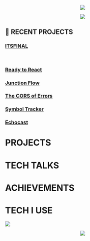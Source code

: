 <p align="center">
  <img src="https://capsule-render.vercel.app/api?type=waving&height=300&color=26bbff&text=ASTRAL%20LABS&fontColor=ffffff"/>
</p>

<center>
  <img src="https://media4.giphy.com/media/v1.Y2lkPTc5MGI3NjExNzl6OXZtcDFlcGs0aWJoZ3k5MXhheW85ZWE3YmVhNGY3dDljdHRsciZlcD12MV9pbnRlcm5hbF9naWZfYnlfaWQmY3Q9Zw/1sfScbaA2DKcGLVYev/giphy.gif"/>
</center>

<h2>📝 RECENT PROJECTS</h2>
<h3><a href="https://itsfinal.net">ITSFINAL</a><br></h3>
<p><br></p>
<h3><a href="https://readytoreact.net/">Ready to React</a><br></h3>
<p></p>
<h3><a href="https://cs261-prod.pages.dev/">Junction Flow</a><br></h3>
<p></p>
<h3><a href="https://youtu.be/nFrap_AjdP4?si=6MdG9qj0C7nYvRTy">The CORS of Errors</a><br></h3>
<p></p>
<h3><a href="https://symboltracker.net">Symbol Tracker</a><br></h3>
<p></p>
<h3><a href="">Echocast</a><br></h3>
<p></p>

<div>
  <h1>PROJECTS</h1>
<!--   itsfinal coming very soon
  readytoreact deployed
  symboltracker deployed
  virtual guardian soming not as soon
  echocast coming soon -->
</div>

<div>
  <h1>TECH TALKS</h1>
<!--   <ul>
    <li>
      <a href="">The CORS of Errors</a>
    </li>
    <li>
      <a href="">Ready to React</a>
    </li>
  </ul> -->
</div>

<div>
  <h1>ACHIEVEMENTS</h1>
</div>

<div>
  <h1>TECH I USE</h1>
  <img src="https://skillicons.dev/icons?i=js,ts,html,css,react,nextjs,redux,tailwind,nodejs,mongodb,postgres,cloudflare,vite,git)"/>
</div>

<p align="center">
  <img src="https://capsule-render.vercel.app/api?type=waving&height=300&color=26bbff&text=END%20OF%20LINE&fontColor=ffffff&section=footer"/>
</p>
